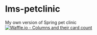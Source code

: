 # lms-petclinic
My own version of Spring pet clinic
[![Waffle.io - Columns and their card count](https://badge.waffle.io/laurentmor/lms-petclinic.svg?columns=toDo)](https://waffle.io/laurentmor/lms-petclinic)
